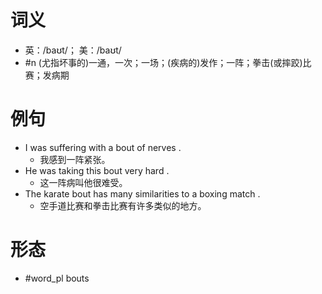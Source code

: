 # 词义
- 英：/baʊt/； 美：/baʊt/
- #n (尤指坏事的)一通，一次；一场；(疾病的)发作；一阵；拳击(或摔跤)比赛；发病期
# 例句
- I was suffering with a bout of nerves .
	- 我感到一阵紧张。
- He was taking this bout very hard .
	- 这一阵病叫他很难受。
- The karate bout has many similarities to a boxing match .
	- 空手道比赛和拳击比赛有许多类似的地方。
# 形态
- #word_pl bouts
